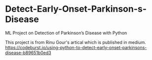 # Detect-Early-Onset-Parkinson-s-Disease
ML Project on Detection of Parkinson’s Disease with Python


This project is from Rinu Gour's artical which is published in medium.
https://codeburst.io/using-python-to-detect-early-onset-parkinsons-disease-b89651b0ed3
